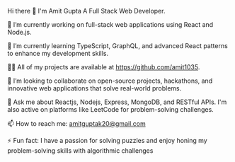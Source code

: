 Hi there 👋 
I'm Amit Gupta
A Full Stack Web Developer.

🔭 I’m currently working on full-stack web applications using React and Node.js.

🌱 I’m currently learning TypeScript, GraphQL, and advanced React patterns to enhance my development skills.

👨‍💻 All of my projects are available at https://github.com/amit1035.

👯 I’m looking to collaborate on open-source projects, hackathons, and innovative web applications that solve real-world problems.

💬 Ask me about Reactjs, Nodejs, Express, MongoDB, and RESTful APIs. I'm also active on platforms like LeetCode for problem-solving challenges.

📫 How to reach me: amitguptak20@gmail.com

⚡ Fun fact: I have a passion for solving puzzles and enjoy honing my problem-solving skills with algorithmic challenges
